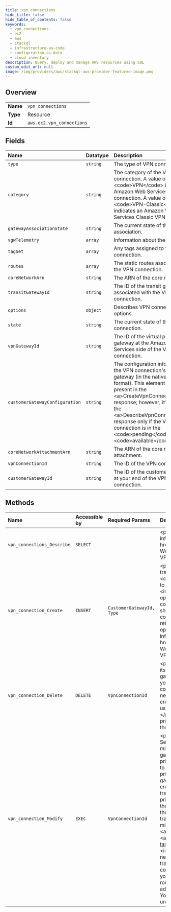```yaml
---
title: vpn_connections
hide_title: false
hide_table_of_contents: false
keywords:
  - vpn_connections
  - ec2
  - aws    
  - stackql
  - infrastructure-as-code
  - configuration-as-data
  - cloud inventory
description: Query, deploy and manage AWS resources using SQL
custom_edit_url: null
image: /img/providers/aws/stackql-aws-provider-featured-image.png
---
```

  
    

## Overview
<table><tbody>
<tr><td><b>Name</b></td><td><code>vpn_connections</code></td></tr>
<tr><td><b>Type</b></td><td>Resource</td></tr>
<tr><td><b>Id</b></td><td><code>aws.ec2.vpn_connections</code></td></tr>
</tbody></table>

## Fields
| Name | Datatype | Description |
|:-----|:---------|:------------|
| `type` | `string` | The type of VPN connection. |
| `category` | `string` | The category of the VPN connection. A value of &lt;code&gt;VPN&lt;/code&gt; indicates an Amazon Web Services VPN connection. A value of &lt;code&gt;VPN-Classic&lt;/code&gt; indicates an Amazon Web Services Classic VPN connection. |
| `gatewayAssociationState` | `string` | The current state of the gateway association. |
| `vgwTelemetry` | `array` | Information about the VPN tunnel. |
| `tagSet` | `array` | Any tags assigned to the VPN connection. |
| `routes` | `array` | The static routes associated with the VPN connection. |
| `coreNetworkArn` | `string` | The ARN of the core network. |
| `transitGatewayId` | `string` | The ID of the transit gateway associated with the VPN connection. |
| `options` | `object` | Describes VPN connection options. |
| `state` | `string` | The current state of the VPN connection. |
| `vpnGatewayId` | `string` | The ID of the virtual private gateway at the Amazon Web Services side of the VPN connection. |
| `customerGatewayConfiguration` | `string` | The configuration information for the VPN connection's customer gateway (in the native XML format). This element is always present in the &lt;a&gt;CreateVpnConnection&lt;/a&gt; response; however, it's present in the &lt;a&gt;DescribeVpnConnections&lt;/a&gt; response only if the VPN connection is in the &lt;code&gt;pending&lt;/code&gt; or &lt;code&gt;available&lt;/code&gt; state. |
| `coreNetworkAttachmentArn` | `string` | The ARN of the core network attachment. |
| `vpnConnectionId` | `string` | The ID of the VPN connection. |
| `customerGatewayId` | `string` | The ID of the customer gateway at your end of the VPN connection. |
## Methods
| Name | Accessible by | Required Params | Description |
|:-----|:--------------|:----------------|:------------|
| `vpn_connections_Describe` | `SELECT` |  | &lt;p&gt;Describes one or more of your VPN connections.&lt;/p&gt; &lt;p&gt;For more information, see &lt;a href="https://docs.aws.amazon.com/vpn/latest/s2svpn/VPC_VPN.html"&gt;Amazon Web Services Site-to-Site VPN&lt;/a&gt; in the &lt;i&gt;Amazon Web Services Site-to-Site VPN User Guide&lt;/i&gt;.&lt;/p&gt; |
| `vpn_connection_Create` | `INSERT` | `CustomerGatewayId, Type` | &lt;p&gt;Creates a VPN connection between an existing virtual private gateway or transit gateway and a customer gateway. The supported connection type is &lt;code&gt;ipsec.1&lt;/code&gt;.&lt;/p&gt; &lt;p&gt;The response includes information that you need to give to your network administrator to configure your customer gateway.&lt;/p&gt; &lt;important&gt; &lt;p&gt;We strongly recommend that you use HTTPS when calling this operation because the response contains sensitive cryptographic information for configuring your customer gateway device.&lt;/p&gt; &lt;/important&gt; &lt;p&gt;If you decide to shut down your VPN connection for any reason and later create a new VPN connection, you must reconfigure your customer gateway with the new information returned from this call.&lt;/p&gt; &lt;p&gt;This is an idempotent operation. If you perform the operation more than once, Amazon EC2 doesn't return an error.&lt;/p&gt; &lt;p&gt;For more information, see &lt;a href="https://docs.aws.amazon.com/vpn/latest/s2svpn/VPC_VPN.html"&gt;Amazon Web Services Site-to-Site VPN&lt;/a&gt; in the &lt;i&gt;Amazon Web Services Site-to-Site VPN User Guide&lt;/i&gt;.&lt;/p&gt; |
| `vpn_connection_Delete` | `DELETE` | `VpnConnectionId` | &lt;p&gt;Deletes the specified VPN connection.&lt;/p&gt; &lt;p&gt;If you're deleting the VPC and its associated components, we recommend that you detach the virtual private gateway from the VPC and delete the VPC before deleting the VPN connection. If you believe that the tunnel credentials for your VPN connection have been compromised, you can delete the VPN connection and create a new one that has new keys, without needing to delete the VPC or virtual private gateway. If you create a new VPN connection, you must reconfigure the customer gateway device using the new configuration information returned with the new VPN connection ID.&lt;/p&gt; &lt;p&gt;For certificate-based authentication, delete all Certificate Manager (ACM) private certificates used for the Amazon Web Services-side tunnel endpoints for the VPN connection before deleting the VPN connection.&lt;/p&gt; |
| `vpn_connection_Modify` | `EXEC` | `VpnConnectionId` | &lt;p&gt;Modifies the customer gateway or the target gateway of an Amazon Web Services Site-to-Site VPN connection. To modify the target gateway, the following migration options are available:&lt;/p&gt; &lt;ul&gt; &lt;li&gt; &lt;p&gt;An existing virtual private gateway to a new virtual private gateway&lt;/p&gt; &lt;/li&gt; &lt;li&gt; &lt;p&gt;An existing virtual private gateway to a transit gateway&lt;/p&gt; &lt;/li&gt; &lt;li&gt; &lt;p&gt;An existing transit gateway to a new transit gateway&lt;/p&gt; &lt;/li&gt; &lt;li&gt; &lt;p&gt;An existing transit gateway to a virtual private gateway&lt;/p&gt; &lt;/li&gt; &lt;/ul&gt; &lt;p&gt;Before you perform the migration to the new gateway, you must configure the new gateway. Use &lt;a&gt;CreateVpnGateway&lt;/a&gt; to create a virtual private gateway, or &lt;a&gt;CreateTransitGateway&lt;/a&gt; to create a transit gateway.&lt;/p&gt; &lt;p&gt;This step is required when you migrate from a virtual private gateway with static routes to a transit gateway. &lt;/p&gt; &lt;p&gt;You must delete the static routes before you migrate to the new gateway.&lt;/p&gt; &lt;p&gt;Keep a copy of the static route before you delete it. You will need to add back these routes to the transit gateway after the VPN connection migration is complete.&lt;/p&gt; &lt;p&gt;After you migrate to the new gateway, you might need to modify your VPC route table. Use &lt;a&gt;CreateRoute&lt;/a&gt; and &lt;a&gt;DeleteRoute&lt;/a&gt; to make the changes described in &lt;a href="https://docs.aws.amazon.com/vpn/latest/s2svpn/modify-vpn-target.html#step-update-routing"&gt;Update VPC route tables&lt;/a&gt; in the &lt;i&gt;Amazon Web Services Site-to-Site VPN User Guide&lt;/i&gt;.&lt;/p&gt; &lt;p&gt;When the new gateway is a transit gateway, modify the transit gateway route table to allow traffic between the VPC and the Amazon Web Services Site-to-Site VPN connection. Use &lt;a&gt;CreateTransitGatewayRoute&lt;/a&gt; to add the routes.&lt;/p&gt; &lt;p&gt; If you deleted VPN static routes, you must add the static routes to the transit gateway route table.&lt;/p&gt; &lt;p&gt;After you perform this operation, the VPN endpoint's IP addresses on the Amazon Web Services side and the tunnel options remain intact. Your Amazon Web Services Site-to-Site VPN connection will be temporarily unavailable for a brief period while we provision the new endpoints.&lt;/p&gt; |
